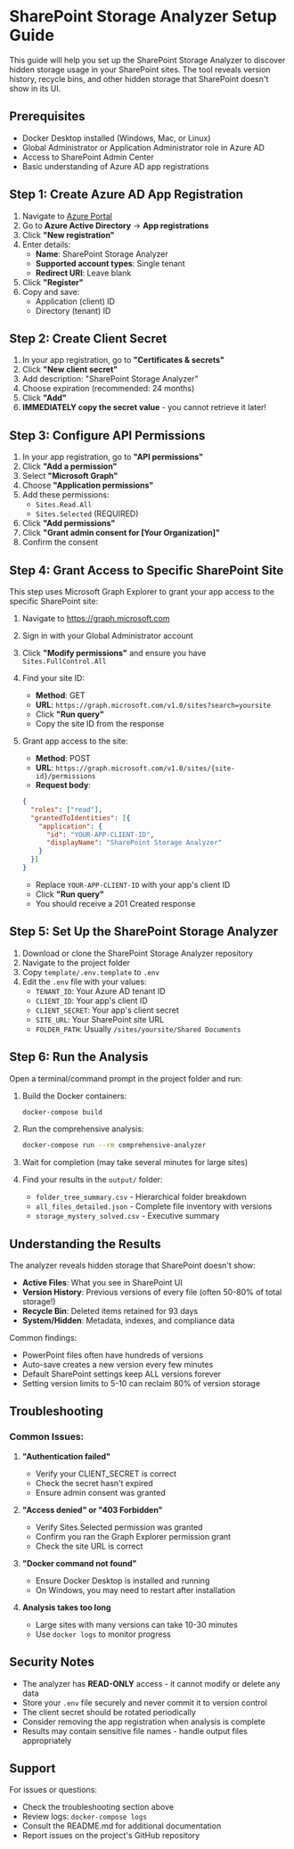 # SharePoint Storage Analyzer Setup Guide

This guide will help you set up the SharePoint Storage Analyzer to discover hidden storage usage in your SharePoint sites. The tool reveals version history, recycle bins, and other hidden storage that SharePoint doesn't show in its UI.

## Prerequisites

- Docker Desktop installed (Windows, Mac, or Linux)
- Global Administrator or Application Administrator role in Azure AD
- Access to SharePoint Admin Center
- Basic understanding of Azure AD app registrations

## Step 1: Create Azure AD App Registration

1. Navigate to [Azure Portal](https://portal.azure.com)
2. Go to **Azure Active Directory** → **App registrations**
3. Click **"New registration"**
4. Enter details:
   - **Name**: SharePoint Storage Analyzer
   - **Supported account types**: Single tenant
   - **Redirect URI**: Leave blank
5. Click **"Register"**
6. Copy and save:
   - Application (client) ID
   - Directory (tenant) ID

## Step 2: Create Client Secret

1. In your app registration, go to **"Certificates & secrets"**
2. Click **"New client secret"**
3. Add description: "SharePoint Storage Analyzer"
4. Choose expiration (recommended: 24 months)
5. Click **"Add"**
6. **IMMEDIATELY copy the secret value** - you cannot retrieve it later!

## Step 3: Configure API Permissions

1. In your app registration, go to **"API permissions"**
2. Click **"Add a permission"**
3. Select **"Microsoft Graph"**
4. Choose **"Application permissions"**
5. Add these permissions:
   - `Sites.Read.All`
   - `Sites.Selected` (REQUIRED)
6. Click **"Add permissions"**
7. Click **"Grant admin consent for [Your Organization]"**
8. Confirm the consent

## Step 4: Grant Access to Specific SharePoint Site

This step uses Microsoft Graph Explorer to grant your app access to the specific SharePoint site:

1. Navigate to https://graph.microsoft.com
2. Sign in with your Global Administrator account
3. Click **"Modify permissions"** and ensure you have `Sites.FullControl.All`
4. Find your site ID:
   - **Method**: GET
   - **URL**: `https://graph.microsoft.com/v1.0/sites?search=yoursite`
   - Click **"Run query"**
   - Copy the site ID from the response

5. Grant app access to the site:
   - **Method**: POST
   - **URL**: `https://graph.microsoft.com/v1.0/sites/{site-id}/permissions`
   - **Request body**:
   ```json
   {
     "roles": ["read"],
     "grantedToIdentities": [{
       "application": {
         "id": "YOUR-APP-CLIENT-ID",
         "displayName": "SharePoint Storage Analyzer"
       }
     }]
   }
   ```
   - Replace `YOUR-APP-CLIENT-ID` with your app's client ID
   - Click **"Run query"**
   - You should receive a 201 Created response

## Step 5: Set Up the SharePoint Storage Analyzer

1. Download or clone the SharePoint Storage Analyzer repository
2. Navigate to the project folder
3. Copy `template/.env.template` to `.env`
4. Edit the `.env` file with your values:
   - `TENANT_ID`: Your Azure AD tenant ID
   - `CLIENT_ID`: Your app's client ID
   - `CLIENT_SECRET`: Your app's client secret
   - `SITE_URL`: Your SharePoint site URL
   - `FOLDER_PATH`: Usually `/sites/yoursite/Shared Documents`

## Step 6: Run the Analysis

Open a terminal/command prompt in the project folder and run:

1. Build the Docker containers:
   ```bash
   docker-compose build
   ```

2. Run the comprehensive analysis:
   ```bash
   docker-compose run --rm comprehensive-analyzer
   ```

3. Wait for completion (may take several minutes for large sites)

4. Find your results in the `output/` folder:
   - `folder_tree_summary.csv` - Hierarchical folder breakdown
   - `all_files_detailed.json` - Complete file inventory with versions
   - `storage_mystery_solved.csv` - Executive summary

## Understanding the Results

The analyzer reveals hidden storage that SharePoint doesn't show:

- **Active Files**: What you see in SharePoint UI
- **Version History**: Previous versions of every file (often 50-80% of total storage!)
- **Recycle Bin**: Deleted items retained for 93 days
- **System/Hidden**: Metadata, indexes, and compliance data

Common findings:
- PowerPoint files often have hundreds of versions
- Auto-save creates a new version every few minutes
- Default SharePoint settings keep ALL versions forever
- Setting version limits to 5-10 can reclaim 80% of version storage

## Troubleshooting

### Common Issues:

1. **"Authentication failed"**
   - Verify your CLIENT_SECRET is correct
   - Check the secret hasn't expired
   - Ensure admin consent was granted

2. **"Access denied" or "403 Forbidden"**
   - Verify Sites.Selected permission was granted
   - Confirm you ran the Graph Explorer permission grant
   - Check the site URL is correct

3. **"Docker command not found"**
   - Ensure Docker Desktop is installed and running
   - On Windows, you may need to restart after installation

4. **Analysis takes too long**
   - Large sites with many versions can take 10-30 minutes
   - Use `docker logs` to monitor progress

## Security Notes

- The analyzer has **READ-ONLY** access - it cannot modify or delete any data
- Store your `.env` file securely and never commit it to version control
- The client secret should be rotated periodically
- Consider removing the app registration when analysis is complete
- Results may contain sensitive file names - handle output files appropriately

## Support

For issues or questions:
- Check the troubleshooting section above
- Review logs: `docker-compose logs`
- Consult the README.md for additional documentation
- Report issues on the project's GitHub repository